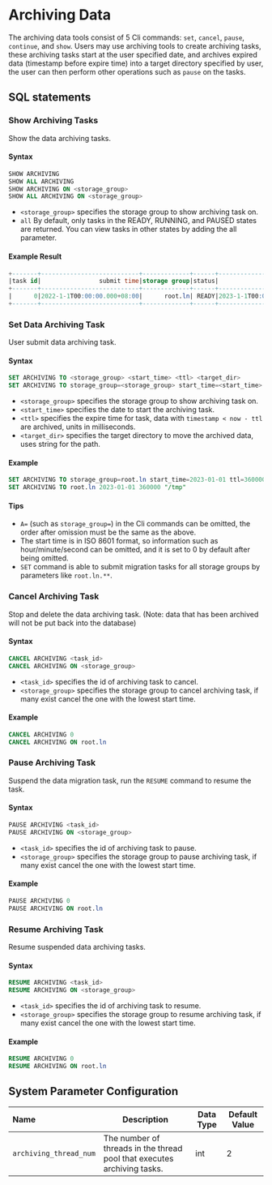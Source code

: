 <!--

    Licensed to the Apache Software Foundation (ASF) under one
    or more contributor license agreements.  See the NOTICE file
    distributed with this work for additional information
    regarding copyright ownership.  The ASF licenses this file
    to you under the Apache License, Version 2.0 (the
    "License"); you may not use this file except in compliance
    with the License.  You may obtain a copy of the License at

        http://www.apache.org/licenses/LICENSE-2.0

    Unless required by applicable law or agreed to in writing,
    software distributed under the License is distributed on an
    "AS IS" BASIS, WITHOUT WARRANTIES OR CONDITIONS OF ANY
    KIND, either express or implied.  See the License for the
    specific language governing permissions and limitations
    under the License.

-->

# Archiving Data

The archiving data tools consist of 5 Cli commands: `set`, `cancel`, `pause`, `continue`, and `show`. Users may use
archiving tools to create archiving tasks, these archiving tasks start at the user specified date, and archives expired
data (timestamp before expire time) into a target directory specified by user, the user can then perform other
operations such as `pause` on the tasks.

## SQL statements

### Show Archiving Tasks

Show the data archiving tasks.

#### Syntax

```sql
SHOW ARCHIVING
SHOW ALL ARCHIVING
SHOW ARCHIVING ON <storage_group>
SHOW ALL ARCHIVING ON <storage_group>
```

- `<storage_group>` specifies the storage group to show archiving task on.
- `all` By default, only tasks in the READY, RUNNING, and PAUSED states are returned. You can view tasks in other states by adding the all parameter.
#### Example Result

```sql
+-------+---------------------------+-------------+------+---------------------------+---------------+----------------+
|task id|                submit time|storage group|status|                 start time|expire time(ms)|target directory|
+-------+---------------------------+-------------+------+---------------------------+---------------+----------------+
|      0|2022-1-1T00:00:00.000+08:00|      root.ln| READY|2023-1-1T00:00:00.000+08:00|         360000|            /tmp|
+-------+---------------------------+-------------+------+---------------------------+---------------+----------------+
```

### Set Data Archiving Task

User submit data archiving task.

#### Syntax

```sql
SET ARCHIVING TO <storage_group> <start_time> <ttl> <target_dir>
SET ARCHIVING TO storage_group=<storage_group> start_time=<start_time> ttl=<ttl> target_dir=<target_dir>
```

- `<storage_group>` specifies the storage group to show archiving task on.
- `<start_time>` specifies the date to start the archiving task.
- `<ttl>` specifies the expire time for task, data with `timestamp < now - ttl` are archived, units in milliseconds.
- `<target_dir>` specifies the target directory to move the archived data, uses string for the path.

#### Example

```sql
SET ARCHIVING TO storage_group=root.ln start_time=2023-01-01 ttl=360000 target_dir="/tmp"
SET ARCHIVING TO root.ln 2023-01-01 360000 "/tmp"
```

#### Tips

- `A=` (such as `storage_group=`) in the Cli commands can be omitted, the order after omission must be the same as the
  above.
- The start time is in ISO 8601 format, so information such as hour/minute/second can be omitted, and it is set to 0 by
  default after being omitted.
- `SET` command is able to submit migration tasks for all storage groups by parameters like `root.ln.**`.

### Cancel Archiving Task

Stop and delete the data archiving task. (Note: data that has been archived will not be put back into the database)

#### Syntax

```sql
CANCEL ARCHIVING <task_id>
CANCEL ARCHIVING ON <storage_group>
```

- `<task_id>` specifies the id of archiving task to cancel.
- `<storage_group>` specifies the storage group to cancel archiving task, if many exist cancel the one with the lowest
  start time.

#### Example

```sql
CANCEL ARCHIVING 0
CANCEL ARCHIVING ON root.ln
```

### Pause Archiving Task

Suspend the data migration task, run the `RESUME` command to resume the task.

#### Syntax

```sql
PAUSE ARCHIVING <task_id>
PAUSE ARCHIVING ON <storage_group>
```

- `<task_id>` specifies the id of archiving task to pause.
- `<storage_group>` specifies the storage group to pause archiving task, if many exist cancel the one with the lowest
  start time.

#### Example

```sql
PAUSE ARCHIVING 0
PAUSE ARCHIVING ON root.ln
```

### Resume Archiving Task

Resume suspended data archiving tasks.

#### Syntax

```sql
RESUME ARCHIVING <task_id>
RESUME ARCHIVING ON <storage_group>
```

- `<task_id>` specifies the id of archiving task to resume.
- `<storage_group>` specifies the storage group to resume archiving task, if many exist cancel the one with the lowest
  start time.

#### Example

```sql
RESUME ARCHIVING 0
RESUME ARCHIVING ON root.ln
```

## System Parameter Configuration

| Name                   | Description                                                             | Data Type | Default Value |
|:-----------------------|-------------------------------------------------------------------------| --------- | ------------- |
| `archiving_thread_num` | The number of threads in the thread pool that executes archiving tasks. | int       | 2             |
